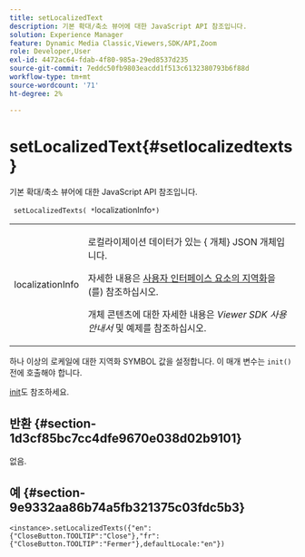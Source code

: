 ```yaml
---
title: setLocalizedText
description: 기본 확대/축소 뷰어에 대한 JavaScript API 참조입니다.
solution: Experience Manager
feature: Dynamic Media Classic,Viewers,SDK/API,Zoom
role: Developer,User
exl-id: 4472ac64-fdab-4f80-985a-29ed8537d235
source-git-commit: 7eddc50fb9803eacdd1f513c6132380793b6f88d
workflow-type: tm+mt
source-wordcount: '71'
ht-degree: 2%

---
```


# setLocalizedText{#setlocalizedtexts}

기본 확대/축소 뷰어에 대한 JavaScript API 참조입니다.

` setLocalizedTexts( *`localizationInfo`*)`

<table id="table_896DFF34A68A403DB93A6D597461A573"> 
 <tbody> 
  <tr> 
   <td colname="col1"> <p> <span class="codeph"> <span class="varname"> localizationInfo</span> </span> </p> </td> 
   <td colname="col2"> <p> 로컬라이제이션 데이터가 있는 {<span class="codeph"> 개체</span>} JSON 개체입니다. </p> <p>자세한 내용은 <a href="../../../c-html5-s7-aem-asset-viewers/c-html5-20-basic-zoom-viewer-about/c-html5-20-basic-zoom-viewer-localization.md#concept-cbfc39344c494eb7b9f6a272cff0cc74" format="dita" scope="local"> 사용자 인터페이스 요소의 지역화</a>을(를) 참조하십시오. </p> <p> 개체 콘텐츠에 대한 자세한 내용은 <i>Viewer SDK 사용 안내서</i> 및 예제를 참조하십시오. </p> </td> 
  </tr> 
 </tbody> 
</table>

하나 이상의 로케일에 대한 지역화 SYMBOL 값을 설정합니다. 이 매개 변수는 `init()` 전에 호출해야 합니다.

[init](../../../c-html5-s7-aem-asset-viewers/c-html5-20-basic-zoom-viewer-about/c-html5-20-basic-zoom-viewer-javascriptapiref/r-html5-basic-zoom-viewer-20-javascriptapiref-init.md#reference-aee94dd92a28410784f7a1792e28683b)도 참조하세요.

## 반환 {#section-1d3cf85bc7cc4dfe9670e038d02b9101}

없음.

## 예 {#section-9e9332aa86b74a5fb321375c03fdc5b3}

```
<instance>.setLocalizedTexts({"en":{"CloseButton.TOOLTIP":"Close"},"fr":{"CloseButton.TOOLTIP":"Fermer"},defaultLocale:"en"})
```
